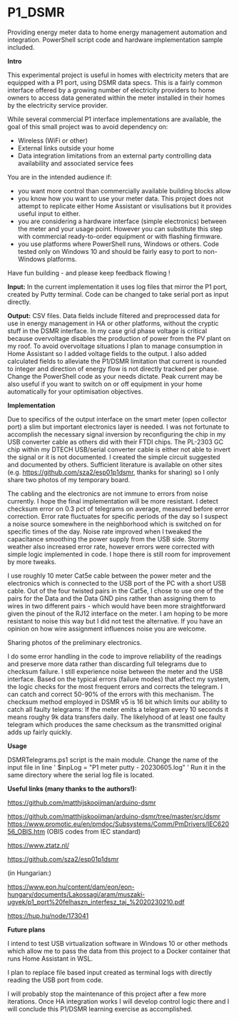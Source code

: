 # P1_DSMR

Providing energy meter data to home energy management automation and integration.
PowerShell script code and hardware implementation sample included. 


**Intro**

This experimental project is useful in homes with electricity meters that are equipped with a P1 port, using DSMR data specs. This is a fairly common interface offered by a growing number of electricity providers to home owners to access data generated within the meter installed in their homes by the electricity service provider.

While several commercial P1 interface implementations are available, the goal of this small project was to avoid dependency on:
* Wireless (WiFi or other)
* External links outside your home
* Data integration limitations from an external party controlling data availability and associated service fees 

You are in the intended audience if:
* you want more control than commercially available building blocks allow
* you know how you want to use your meter data. This project does not attempt to replicate either Home Assistant or visulisations but it provides useful input to either. 
* you are considering a hardware interface (simple electronics) between the meter and your usage point. However you can substitute this step with commercial ready-to-order equipment or with flashing firmware.
* you use platforms where PowerShell runs, Windows or others. Code tested only on Windows 10 and should be fairly easy to port to non-Windows platforms.

Have fun building - and please keep feedback flowing !


**Input:**
In the current implementation it uses log files that mirror the P1 port, created by Putty terminal. Code can be changed to take serial port as input directly.

**Output:**
CSV files. Data fields include filtered and preprocessed data for use in energy management in HA or other platforms, without the cryptic stuff in the DSMR interface. In my case grid phase voltage is critical because overvoltage disables the production of power from the PV plant on my roof. To avoid overvoltage situations I plan to manage consumption in Home Assistant so I added voltage fields to the output. I also added calculated fields to alleviate the P1/DSMR limitation that current is rounded to integer and direction of energy flow is not directly tracked per phase. Change the PowerShell code as your needs dictate. Peak current may be also useful if you want to switch on or off equipment in your home automatically for your optimisation objectives.


**Implementation**

Due to specifics of the output interface on the smart meter (open collector port) a slim but important electronics layer is needed.
I was not fortunate to accomplish the necessary signal inversion by reconfiguring the chip in my USB converter cable as others did with their FTDI chips. The PL-2303 GC chip within my DTECH USB/serial converter cable is either not able to invert the signal or it is not documented. I created the simple circuit suggested and documented by others. Sufficient literature is available on other sites (e.g. https://github.com/sza2/esp01p1dsmr, thanks for sharing) so I only share two photos of my temporary board.

The cabling and the electronics are not immune to errors from noise currently. I hope the final implementation will be more resistant. I detect checksum error on 0.3 pct of telegrams on average, measured before error correction. Error rate fluctuates for specific periods of the day so I suspect a noise source somewhere in the neighborhood which is switched on for specific times of the day. Noise rate improved when I tweaked the capacitance smoothing the power supply from the USB side. Stormy weather also increased error rate, however errors were corrected with simple logic implemented in code. I hope there is still room for improvement by more tweaks. 

I use roughly 10 meter Cat5e cable between the power meter and the electronics which is connected to the USB port of the PC with a short USB cable. Out of the four twisted pairs in the Cat5e, I chose to use one of the pairs for the Data and the Data GND pins rather than assigning them to wires in two different pairs - which would have been more straightforward given the pinout of the RJ12 interface on the meter. I am hoping to be more resistant to noise this way but I did not test the alternative. If you have an opinion on how wire assignment influences noise you are welcome.

Sharing photos of the preliminary electronics.

I do some error handling in the code to improve reliability of the readings and preserve more data rather than discarding full telegrams due to checksum failure. I still experience noise between the meter and the USB interface. Based on the typical errors (failure modes) that affect my system, the logic checks for the most frequent errors and corrects the telegram. I can catch and correct 50-90% of the errors with this mechanism. The checksum method employed in DSMR v5 is 16 bit which limits our ability to catch all faulty telegrams: If the meter emits a telegram every 10 seconds it means roughy 9k data transfers daily. The likelyhood of at least one faulty telegram which produces the same checksum as the transmitted original adds up fairly quickly.


**Usage**

DSMRTelegrams.ps1 script is the main module. 
Change the name of the input file in line ' $inpLog = "P1 meter putty - 20230605.log" ' 
Run it in the same directory where the serial log file is located. 



**Useful links (many thanks to the authors!):** 

https://github.com/matthijskooijman/arduino-dsmr

https://github.com/matthijskooijman/arduino-dsmr/tree/master/src/dsmr
https://www.promotic.eu/en/pmdoc/Subsystems/Comm/PmDrivers/IEC62056_OBIS.htm  (OBIS codes from IEC standard)

https://www.ztatz.nl/

https://github.com/sza2/esp01p1dsmr

(in Hungarian:) 

https://www.eon.hu/content/dam/eon/eon-hungary/documents/Lakossagi/aram/muszaki-ugyek/p1_port%20felhaszn_interfesz_taj_%2020230210.pdf

https://hup.hu/node/173041


**Future plans**

I intend to test USB virtualization software in Windows 10 or other methods which allow me to pass the data from this project to a Docker container that runs Home Assistant in WSL.

I plan to replace file based input created as terminal logs with directly reading the USB port from code.

I will probably stop the maintenance of this project after a few more iterations. Once HA integration works I will develop control logic there and I will conclude this P1/DSMR learning exercise as accomplished.
